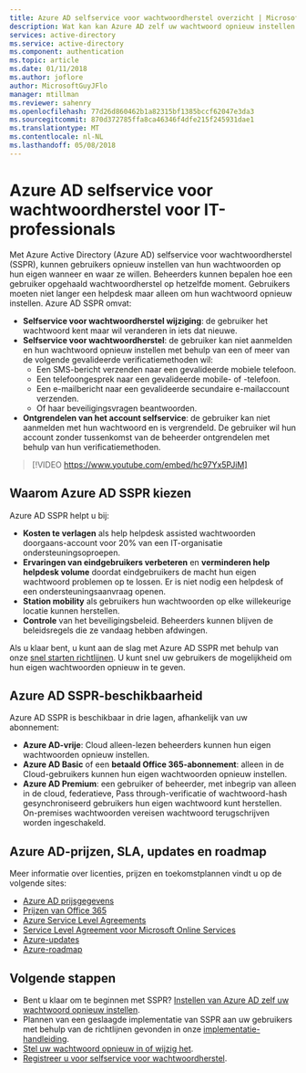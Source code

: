 ```yaml
---
title: Azure AD selfservice voor wachtwoordherstel overzicht | Microsoft Docs
description: Wat kan kan Azure AD zelf uw wachtwoord opnieuw instellen voor uw organisatie?
services: active-directory
ms.service: active-directory
ms.component: authentication
ms.topic: article
ms.date: 01/11/2018
ms.author: joflore
author: MicrosoftGuyJFlo
manager: mtillman
ms.reviewer: sahenry
ms.openlocfilehash: 77d26d860462b1a82315bf1385bccf62047e3da3
ms.sourcegitcommit: 870d372785ffa8ca46346f4dfe215f245931dae1
ms.translationtype: MT
ms.contentlocale: nl-NL
ms.lasthandoff: 05/08/2018
---
```

# <a name="azure-ad-self-service-password-reset-for-the-it-professional"></a>Azure AD selfservice voor wachtwoordherstel voor IT-professionals

Met Azure Active Directory (Azure AD) selfservice voor wachtwoordherstel (SSPR), kunnen gebruikers opnieuw instellen van hun wachtwoorden op hun eigen wanneer en waar ze willen. Beheerders kunnen bepalen hoe een gebruiker opgehaald wachtwoordherstel op hetzelfde moment. Gebruikers moeten niet langer een helpdesk maar alleen om hun wachtwoord opnieuw instellen. Azure AD SSPR omvat:

* **Selfservice voor wachtwoordherstel wijziging**: de gebruiker het wachtwoord kent maar wil veranderen in iets dat nieuwe.
* **Selfservice voor wachtwoordherstel**: de gebruiker kan niet aanmelden en hun wachtwoord opnieuw instellen met behulp van een of meer van de volgende gevalideerde verificatiemethoden wil:
   * Een SMS-bericht verzenden naar een gevalideerde mobiele telefoon.
   * Een telefoongesprek naar een gevalideerde mobile- of -telefoon.
   * Een e-mailbericht naar een gevalideerde secundaire e-mailaccount verzenden.
   * Of haar beveiligingsvragen beantwoorden.
* **Ontgrendelen van het account selfservice**: de gebruiker kan niet aanmelden met hun wachtwoord en is vergrendeld. De gebruiker wil hun account zonder tussenkomst van de beheerder ontgrendelen met behulp van hun verificatiemethoden.

> [!VIDEO https://www.youtube.com/embed/hc97Yx5PJiM]

## <a name="why-choose-azure-ad-sspr"></a>Waarom Azure AD SSPR kiezen

Azure AD SSPR helpt u bij:

* **Kosten te verlagen** als help helpdesk assisted wachtwoorden doorgaans-account voor 20% van een IT-organisatie ondersteuningsoproepen. 
* **Ervaringen van eindgebruikers verbeteren** en **verminderen help helpdesk volume** doordat eindgebruikers de macht hun eigen wachtwoord problemen op te lossen. Er is niet nodig een helpdesk of een ondersteuningsaanvraag openen.
* **Station mobility** als gebruikers hun wachtwoorden op elke willekeurige locatie kunnen herstellen.
* **Controle** van het beveiligingsbeleid. Beheerders kunnen blijven de beleidsregels die ze vandaag hebben afdwingen.

Als u klaar bent, u kunt aan de slag met Azure AD SSPR met behulp van onze [snel starten richtlijnen](quickstart-sspr.md). U kunt snel uw gebruikers de mogelijkheid om hun eigen wachtwoorden opnieuw in te geven.

## <a name="azure-ad-sspr-availability"></a>Azure AD SSPR-beschikbaarheid

Azure AD SSPR is beschikbaar in drie lagen, afhankelijk van uw abonnement:

* **Azure AD-vrije**: Cloud alleen-lezen beheerders kunnen hun eigen wachtwoorden opnieuw instellen.
* **Azure AD Basic** of een **betaald Office 365-abonnement**: alleen in de Cloud-gebruikers kunnen hun eigen wachtwoorden opnieuw instellen.
* **Azure AD Premium**: een gebruiker of beheerder, met inbegrip van alleen in de cloud, federatieve, Pass through-verificatie of wachtwoord-hash gesynchroniseerd gebruikers hun eigen wachtwoord kunt herstellen. On-premises wachtwoorden vereisen wachtwoord terugschrijven worden ingeschakeld.

## <a name="azure-ad-pricing-sla-updates-and-roadmap"></a>Azure AD-prijzen, SLA, updates en roadmap

Meer informatie over licenties, prijzen en toekomstplannen vindt u op de volgende sites:

* [Azure AD prijsgegevens](https://azure.microsoft.com/pricing/details/active-directory/)
* [Prijzen van Office 365](https://products.office.com/compare-all-microsoft-office-products?tab=2)
* [Azure Service Level Agreements](https://azure.microsoft.com/support/legal/sla/)
* [Service Level Agreement voor Microsoft Online Services](http://go.microsoft.com/fwlink/?LinkID=272026&clcid=0x409)
* [Azure-updates](https://azure.microsoft.com/updates/)
* [Azure-roadmap](https://www.microsoft.com/cloud-platform/roadmap-recently-available)

## <a name="next-steps"></a>Volgende stappen

* Bent u klaar om te beginnen met SSPR? [Instellen van Azure AD zelf uw wachtwoord opnieuw instellen](quickstart-sspr.md).
* Plannen van een geslaagde implementatie van SSPR aan uw gebruikers met behulp van de richtlijnen gevonden in onze [implementatie-handleiding](howto-sspr-deployment.md).
* [Stel uw wachtwoord opnieuw in of wijzig het](../active-directory-passwords-update-your-own-password.md).
* [Registreer u voor selfservice voor wachtwoordherstel](../active-directory-passwords-reset-register.md).
